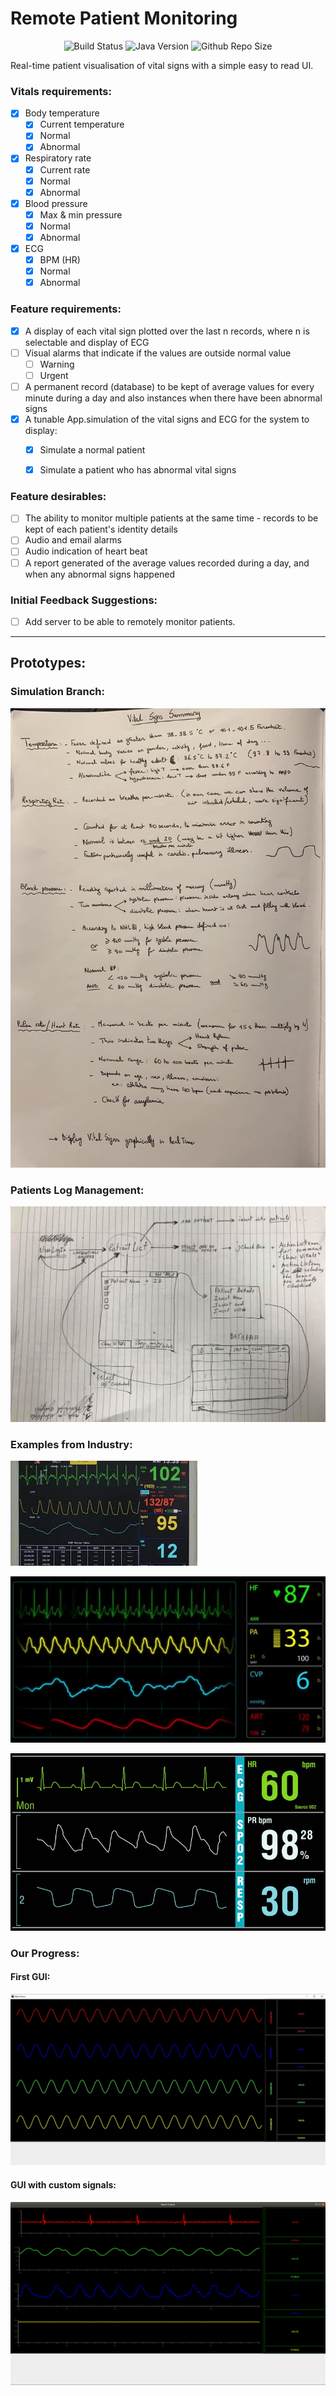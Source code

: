 # Remote Patient Monitoring

<p align="center">
	<img src="https://travis-ci.com/Joearrowsmith/remote_patient_monitoring.svg?branch=master"
     		alt="Build Status">
	<img src="https://img.shields.io/badge/Java-1.8.0__172-orange"
     		alt="Java Version">
	<img src="https://img.shields.io/github/repo-size/joearrowsmith/remote_patient_monitoring"
     		alt="Github Repo Size">
</p>


Real-time patient visualisation of vital signs with a simple easy to read UI.

### Vitals requirements:

- [x] Body temperature
  - [x] Current temperature
  - [x] Normal
  - [x] Abnormal
- [x] Respiratory rate
  - [x] Current rate
  - [x] Normal
  - [x] Abnormal
- [x] Blood pressure
  - [x] Max & min pressure
  - [x] Normal
  - [x] Abnormal
- [x] ECG
  - [x] BPM (HR)
  - [x] Normal
  - [x] Abnormal

### Feature requirements:

- [x] A display of each vital sign plotted over the last n records, where n is selectable and display of ECG
- [ ] Visual alarms that indicate if the values are outside normal value
  - [ ] Warning
  - [ ] Urgent
- [ ] A permanent record (database) to be kept of average values for every minute during a day and also instances when there have been abnormal signs
- [x] A tunable App.simulation of the vital signs and ECG for the system to display:
  - [x] Simulate a normal patient
  - [x] Simulate a patient who has abnormal vital signs
  
  
### Feature desirables:

- [ ] The ability to monitor multiple patients at the same time - records to be kept of each patient's identity details
- [ ] Audio and email alarms
- [ ] Audio indication of heart beat
- [ ] A report generated of the average values recorded during a day, and when any abnormal signs happened

### Initial Feedback Suggestions:

- [ ] Add server to be able to remotely monitor patients.

---

## Prototypes:

### Simulation Branch:

![Simulation Working Document](misc/simulation_dev_summary.jpg)

### Patients Log Management:

![Patient Management Database](misc/patients_log_management.jpg)


### Examples from Industry:

![Simulation Working Document](misc/ExampleOfGui_1.jpg)

![Simulation Working Document](misc/ExampleOfGui_2.jpg)

![Simulation Working Document](misc/ExampleOfGui_3.jpg)

### Our Progress:

#### First GUI:

![First GUI version](misc/first_gui.jpg)

#### GUI with custom signals:

![GUI with signals version](misc/gui_with_custom_signals.png)

